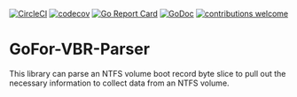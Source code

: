 [![CircleCI](https://circleci.com/gh/AlecRandazzo/GoFor-VBR-Parser.svg?style=svg)](https://circleci.com/gh/AlecRandazzo/GoFor-VBR-Parser) [![codecov](https://codecov.io/gh/AlecRandazzo/GoFor-VBR-Parser/branch/master/graph/badge.svg)](https://codecov.io/gh/AlecRandazzo/GoFor-VBR-Parser) [![Go Report Card](https://goreportcard.com/badge/github.com/AlecRandazzo/GoFor-VBR-Parser)](https://goreportcard.com/report/github.com/AlecRandazzo/GoFor-VBR-Parser) [![GoDoc](https://godoc.org/github.com/AlecRandazzo/BinaryTransforms?status.png)](https://godoc.org/github.com/AlecRandazzo/GoFor-VBR-Parser) [![contributions welcome](https://img.shields.io/badge/contributions-welcome-brightgreen.svg?style=flat)](https://github.com/AlecRandazzo/GoFor-VBR-Parser/issues)

# GoFor-VBR-Parser
This library can parse an NTFS volume boot record byte slice to pull out the necessary information to collect data from an NTFS volume.
